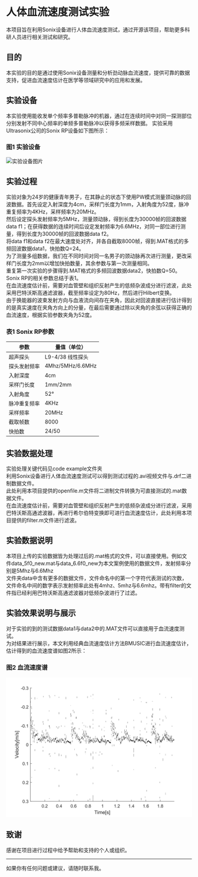 # 人体血流速度测试实验

本项目旨在利用Sonix设备进行人体血流速度测试，通过开源该项目，帮助更多科研人员进行相关测试和研究。

## 目的

本实验的目的是通过使用Sonix设备测量和分析劲动脉血流速度，提供可靠的数据支持，促进血流速度估计在医学等领域研究中的应用和发展。

## 实验设备

本实验使用能收发单个频率多普勒脉冲的机器，通过在连续时间中对同一探测部位分别发射不同中心频率的单频多普勒脉冲以获得多频采样数据。
实验采用Ultrasonix公司的Sonix RP设备如下图所示：

### 图1 实验设备
![实验设备图片](figure/sorix设备图.png)

## 实验过程
实验对象为24岁的健康青年男子，在其静止的状态下使用PW模式测量颈动脉的回波数据。首先设定入射深度为4cm，采样门长度为1mm，入射角度为52度，脉冲重复频率为4KHz，采样频率为20MHz。<br>
然后设定探头发射频率为5MHz，测量颈动脉，得到长度为30000帧的回波数据data f1；在获得数据的连续时间后设定发射频率为6.6MHz，对同一部位进行测量，得到长度为30000帧的回波数据data f2。<br>
将data f1和data f2在最大速度处对齐，并各自截取8000帧，得到.MAT格式的多频回波数据data1，快拍数Q=24。<br>
为了测量多组数据，我们在不同时间对同一名男子的颈动脉再次进行测量，更改采样门长度为2mm以增加快拍数量，其余参数与第一次测量相同。<br>
重复第一次实验的步骤得到.MAT格式的多频回波数据data2，快拍数Q=50。<br>
Sonix RP的相关参数总结于表1。<br>
在血流速度估计前，需要对血管壁和组织反射产生的低频杂波成分进行滤波，此处采用巴特沃斯高通滤波器，截至频率设定为80Hz，然后进行Hilbert变换。<br>
由于换能器的波束发射方向与血液流向间存在夹角，因此对回波直接进行估计得到的是真实速度在夹角方向上的分量，在最后需要通过除以夹角的余弦以获得正确的血流速度，根据实验参数夹角为52度。<br>

### 表1 Sonix RP参数
| 参数            | 量值（单位）                 |
| --------------- | ---------------------------- |
| 超声探头        | L9-4/38 线性探头             |
| 探头发射频率    | 4Mhz/5MHz/6.6MHz|
| 入射深度        | 4cm                         |
| 采样门长度      | 1mm/2mm           |
| 入射角度        | 52°                         |
| 脉冲重复频率    | 4KHz                        |
| 采样频率        | 20MHz                       |
| 截取帧数        | 8000                        |
| 快拍数          | 24/50                       |

## 实验数据处理
实验处理关键代码见code example文件夹<br>
利用Sonix设备进行人体血流速度测试可以得到测试过程的.avi视频文件与.drf二进制数据文件。<br>
此处利用本项目提供的openfile.m文件将二进制文件转换为可直接测试的.mat数据文件。<br>
在血流速度估计前，需要对血管壁和组织反射产生的低频杂波成分进行滤波，采用巴特沃斯高通滤波器，再进行希尔伯特变换即可进行血流速度估计，此处利用本项目提供的filter.m文件进行滤波。


## 实验数据说明
本项目上传的实验数据皆为处理过后的.mat格式的文件，可以直接使用。例如文件data_5f0_new.mat与data_6.6f0_new为本文案例使用的数据文件，发射频率分别是5Mhz与6.6Mhz<br>
文件夹data中含有更多的数据文件，文件命名中的第一个字符代表测试的次数，文件命名中间的数字表示发射频率此处有4mhz、5mhz与6.6mhz。带有filter的文件指已经利用巴特沃斯高通滤波器对低频杂波进行了过滤。

## 实验效果说明与展示

对于实验的到的测试数据data1与data2中的.MAT文件可以直接用于血流速度测试。<br>
为对结果进行展示，本文利用经典血流速度估计方法BMUSIC进行血流速度估计，估计得到的血流速度谱如图2所示：

### 图2 血流速度谱
![血流估计谱图](figure/效果说明图.png)


## 致谢

感谢在项目进行过程中给予帮助和支持的个人或组织。


---

如果你有任何问题或建议，请随时联系我。

